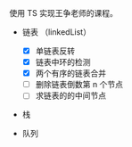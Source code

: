 使用 TS 实现王争老师的课程。

- 链表 （linkedList）
  - [x] 单链表反转
  - [x] 链表中环的检测
  - [x] 两个有序的链表合并
  - [ ] 删除链表倒数第 n 个节点
  - [ ] 求链表的的中间节点

- 栈

- 队列
